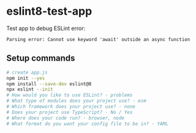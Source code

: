# eslint8-test-app

Test app to debug ESLint error:

```
Parsing error: Cannot use keyword 'await' outside an async function
```

## Setup commands

```sh
# create app.js
npm init --yes
npm install --save-dev eslint@8
npx eslint --init
# How would you like to use ESLint? · problems
# What type of modules does your project use? · esm
# Which framework does your project use? · none
# Does your project use TypeScript? · No / Yes
# Where does your code run? · browser, node
# What format do you want your config file to be in? · YAML
```
